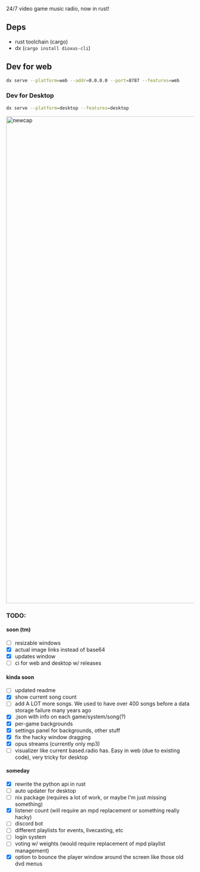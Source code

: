 24/7 video game music radio, now in rust!

## Deps
- rust toolchain (cargo)
- dx (`cargo install dioxus-cli`)

## Dev for web
```sh
dx serve --platform=web --addr=0.0.0.0 --port=8787 --features=web
```

### Dev for Desktop
```sh
dx serve --platform=desktop --features=desktop
```

<img width="2561" height="1308" alt="newcap" src="https://github.com/user-attachments/assets/d42728b4-e344-439a-8280-e8d22cd6ddf4" />



### TODO:

#### soon (tm)
- [ ] resizable windows
- [x] actual image links instead of base64
- [x] updates window
- [ ] ci for web and desktop w/ releases

#### kinda soon
- [ ] updated readme
- [x] show current song count
- [ ] add A LOT more songs. We used to have over 400 songs before a data storage failure many years ago
- [x] .json with info on each game/system/song(?)
- [x] per-game backgrounds
- [x] settings panel for backgrounds, other stuff
- [x] fix the hacky window dragging
- [x] opus streams (currently only mp3)
- [ ] visualizer like current based.radio has. Easy in web (due to existing code), very tricky for desktop

#### someday
- [x] rewrite the python api in rust
- [ ] auto updater for desktop
- [ ] nix package (requires a lot of work, or maybe I'm just missing something)
- [x] listener count (will require an mpd replacement or something really hacky)
- [ ] discord bot
- [ ] different playlists for events, livecasting, etc
- [ ] login system
- [ ] voting w/ weights (would require replacement of mpd playlist management)
- [x] option to bounce the player window around the screen like those old dvd menus
